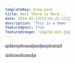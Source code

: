 ```yaml
---
templateKey: blog-post
title: Wait There is More...
date: 2019-05-23T22:02:21.311Z
description: 'This is a Demo '
featuredpost: true
featuredimage: /img/01-min.jpg
---
```

ajdaosjdioasdjasdjasjdoaisjd

iadioasdioasdja
